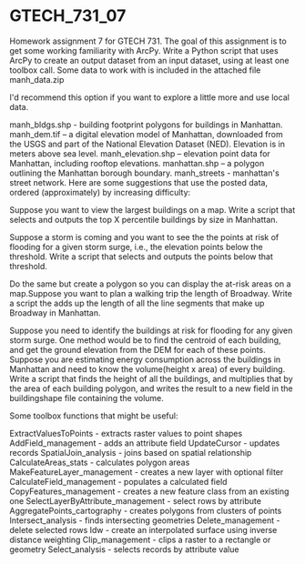 # GTECH_731_07
Homework assignment 7 for GTECH 731. The goal of this assignment is to get some working familiarity with ArcPy. Write a Python script that uses ArcPy to create an output dataset from an input dataset, using at least one toolbox call. Some data to work with is included in the attached file <br />
manh_data.zip <br /> 

I'd recommend this option if you want to explore a little more and use local data.

manh_bldgs.shp - building footprint polygons for buildings in Manhattan.
manh_dem.tif – a digital elevation model of Manhattan, downloaded from the USGS and part of the National Elevation Dataset (NED). Elevation is in meters above sea level.
manh_elevation.shp – elevation point data for Manhattan, including rooftop elevations.
manhattan.shp – a polygon outlining the Manhattan borough boundary.
manh_streets - manhattan's street network.
Here are some suggestions that use the posted data, ordered (approximately) by increasing difficulty:

Suppose you want to view the largest buildings on a map. Write a script that selects and outputs the top X percentile buildings by size in Manhattan.

Suppose a storm is coming and you want to see the the points at risk of flooding for a given storm surge, i.e., the elevation points below the threshold. Write a script that selects and outputs the points below that threshold.

Do the same but create a polygon so you can display the at-risk areas on a map.Suppose you want to plan a walking trip the length of Broadway. Write a script the adds up the length of all the line segments that make up Broadway in Manhattan.

Suppose you need to identify the buildings at risk for flooding for any given storm surge.  One method would be to find the centroid of each building, and get the ground elevation from the DEM for each of these points.
Suppose you are estimating energy consumption across the buildings in Manhattan and need to know the volume(height x area) of every building. Write a script that finds the height of all the buildings, and multiplies that by the area of each building polygon, and writes the result to a new field in the buildingshape file containing the volume.

Some toolbox functions that might be useful:

ExtractValuesToPoints - extracts raster values to point shapes
AddField_management - adds an attribute field
UpdateCursor - updates records
SpatialJoin_analysis - joins based on spatial relationship 
CalculateAreas_stats - calculates polygon areas
MakeFeatureLayer_management - creates a new layer with optional filter
CalculateField_management - populates a calculated field
CopyFeatures_management - creates a new feature class from an existing one
SelectLayerByAttribute_management - select rows by attribute
AggregatePoints_cartography - creates polygons from clusters of points
Intersect_analysis - finds intersecting geometries
Delete_management - delete selected rows
Idw - create an interpolated surface using inverse distance weighting
Clip_management - clips a raster to a rectangle or geometry
Select_analysis - selects records by attribute value 
